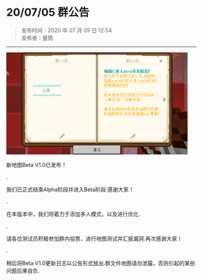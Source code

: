 # 20/07/05 群公告

> 发布时间：2020 年 07 月 05 日 12:54  
  发布者：量筒

---

![公告图片](../../assets/anno/20070501.jpg)

新地图Beta V1.0已发布！

.

我们已正式结束Alpha阶段并进入Beta阶段.感谢大家！

.

在本版本中，我们将着力于添加多人模式，以及进行优化.

.

请各位测试员积极参加群内投票，进行地图测试并汇报漏洞.再次感谢大家！

.

稍后将Beta V1.0更新日志以公告形式放出.群文件地图请勿泄露，否则引起的某些问题后果自负.
